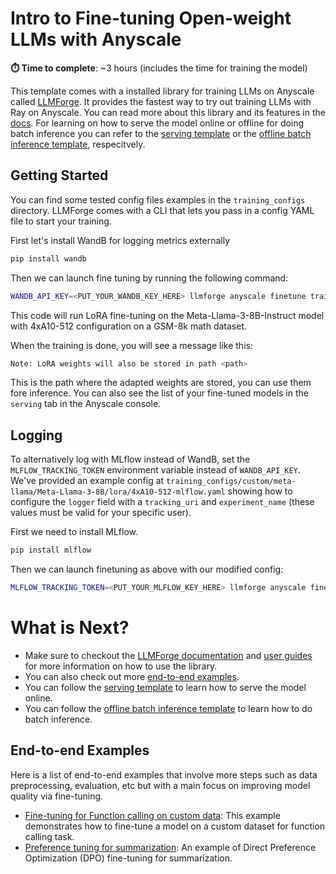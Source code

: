 # Intro to Fine-tuning Open-weight LLMs with Anyscale

**⏱️ Time to complete**: ~3 hours (includes the time for training the model)


This template comes with a installed library for training LLMs on Anyscale called [LLMForge](https://docs.anyscale.com/reference/llmforge-versions). It provides the fastest way to try out training LLMs with Ray on Anyscale. You can read more about this library and its features in the [docs](https://docs.anyscale.com/llms/finetuning/intro). For learning on how to serve the model online or offline for doing batch inference you can refer to the [serving template](https://console.anyscale.com/v2/template-preview/endpoints_v2) or the [offline batch inference template](https://console.anyscale.com/v2/template-preview/batch-llm), respecitvely.


## Getting Started

You can find some tested config files examples in the `training_configs` directory. LLMForge comes with a CLI that lets you pass in a config YAML file to start your training.

First let's install WandB for logging metrics externally
```bash
pip install wandb
```

Then we can launch fine tuning by running the following command:
```bash
WANDB_API_KEY=<PUT_YOUR_WANDB_KEY_HERE> llmforge anyscale finetune training_configs/custom/meta-llama/Meta-Llama-3-8B/lora/4xA10-512.yaml
```

This code will run LoRA fine-tuning on the Meta-Llama-3-8B-Instruct model with 4xA10-512 configuration on a GSM-8k math dataset.

When the training is done, you will see a message like this:

```bash
Note: LoRA weights will also be stored in path <path>
````

This is the path where the adapted weights are stored, you can use them fore inference. You can also see the list of your fine-tuned models in the `serving` tab in the Anyscale console.

## Logging
To alternatively log with MLflow instead of WandB, set the `MLFLOW_TRACKING_TOKEN` environment variable instead of `WANDB_API_KEY`. We've provided an example config at `training_configs/custom/meta-llama/Meta-Llama-3-8B/lora/4xA10-512-mlflow.yaml` showing how to configure the `logger` field with a `tracking_uri` and `experiment_name` (these values must be valid for your specific user).

First we need to install MLflow.
```bash
pip install mlflow
```

Then we can launch finetuning as above with our modified config:
```bash
MLFLOW_TRACKING_TOKEN=<PUT_YOUR_MLFLOW_KEY_HERE> llmforge anyscale finetune training_configs/custom/meta-llama/Meta-Llama-3-8B/lora/4xA10-512-mlflow.yaml
```

# What is Next?

* Make sure to checkout the [LLMForge documentation](https://docs.anyscale.com/llms/finetuning/intro) and [user guides](https://docs.anyscale.com/category/fine-tuning-beta) for more information on how to use the library.
* You can also check out more [end-to-end examples](#end-to-end-examples).
* You can follow the [serving template](https://console.anyscale.com/v2/template-preview/endpoints_v2) to learn how to serve the model online.
* You can follow the [offline batch inference template](https://console.anyscale.com/v2/template-preview/batch-llm) to learn how to do batch inference.



## End-to-end Examples

Here is a list of end-to-end examples that involve more steps such as data preprocessing, evaluation, etc but with a main focus on improving model quality via fine-tuning.

* [Fine-tuning for Function calling on custom data](./end-to-end-examples/fine-tune-function-calling/README.ipynb): This example demonstrates how to fine-tune a model on a custom dataset for function calling task.
* [Preference tuning for summarization](./end-to-end-examples/fine-tune-preference/README.ipynb): An example of Direct Preference Optimization (DPO) fine-tuning for summarization.
